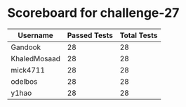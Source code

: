 # Scoreboard for challenge-27
| Username   | Passed Tests | Total Tests |
|------------|--------------|-------------|
| Gandook | 28 | 28 |
| KhaledMosaad | 28 | 28 |
| mick4711 | 28 | 28 |
| odelbos | 28 | 28 |
| y1hao | 28 | 28 |
